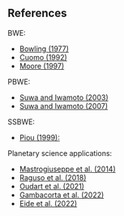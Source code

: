 ## References

BWE:
* [Bowling (1977)](https://apps.dtic.mil/sti/pdfs/ADA042817.pdf)
* [Cuomo (1992)](https://apps.dtic.mil/sti/tr/pdf/ADA258462.pdf)
* [Moore (1997)](https://citeseerx.ist.psu.edu/document?repid=rep1&type=pdf&doi=5e09b4f4c00f6f660495a38c279961031a376e59)

PBWE:
* [Suwa and Iwamoto (2003)](https://doi.org/10.1109/IGARSS.2003.1295505)
* [Suwa and Iwamoto (2007)](https://doi.org/10.1109/TGRS.2006.885406)

SSBWE:
* [Piou (1999):](https://apps.dtic.mil/sti/pdfs/ADA366105.pdf)

Planetary science applications:
* [Mastrogiuseppe et al. (2014)](https://doi.org/10.1002/2013GL058618)
* [Raguso et al. (2018)](https://doi.org/10.1109/MetroAeroSpace.2018.8453529)
* [Oudart et al. (2021)](https://doi.org/10.1016/j.pss.2021.105173)
* [Gambacorta et al. (2022)](https://doi.org/10.1109/TGRS.2022.3216893)
* [Eide et al. (2022)](https://doi.org/10.1029/2022GL101429)

